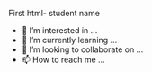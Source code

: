 First html-
student name
- 👀 I’m interested in ...
- 🌱 I’m currently learning ...
- 💞️ I’m looking to collaborate on ...
- 📫 How to reach me ...

<!---
Webkenya1/Webkenya1 is a ✨ special ✨ repository because its `README.md` (this file) appears on your GitHub profile.
Qaaaa--->
